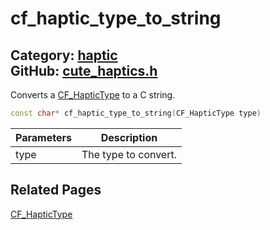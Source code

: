 [//]: # (This file is automatically generated by Cute Framework's docs parser.)
[//]: # (Do not edit this file by hand!)
[//]: # (See: https://github.com/RandyGaul/cute_framework/blob/master/samples/docs_parser.cpp)
[](../header.md ':include')

# cf_haptic_type_to_string

Category: [haptic](/api_reference?id=haptic)  
GitHub: [cute_haptics.h](https://github.com/RandyGaul/cute_framework/blob/master/include/cute_haptics.h)  
---

Converts a [CF_HapticType](/haptic/cf_haptictype.md) to a C string.

```cpp
const char* cf_haptic_type_to_string(CF_HapticType type)
```

Parameters | Description
--- | ---
type | The type to convert.

## Related Pages

[CF_HapticType](/haptic/cf_haptictype.md)  
